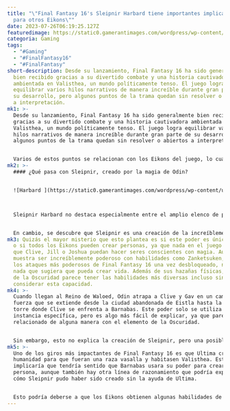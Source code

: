 ```yaml
---
title: "\"Final Fantasy 16's Sleipnir Harbard tiene importantes implicaciones
  para otros Eikons\""
date: 2023-07-26T06:19:25.127Z
featuredimage: https://static0.gamerantimages.com/wordpress/wp-content/uploads/2023/07/final-fantasy-16-barnabas-and-sleipnir.jpg?q=50&fit=contain&w=1140&h=&dpr=1.5
categoria: Gaming
tags:
  - "#Gaming"
  - "#FinalFantasy16"
  - "#FinalFantasy"
short-description: Desde su lanzamiento, Final Fantasy 16 ha sido generalmente
  bien recibido gracias a su divertido combate y una historia cautivadora
  ambientada en Valisthea, un mundo políticamente tenso. El juego logra
  equilibrar varios hilos narrativos de manera increíble durante gran parte de
  su desarrollo, pero algunos puntos de la trama quedan sin resolver o abiertos
  a interpretación.
mk1: >-
  Desde su lanzamiento, Final Fantasy 16 ha sido generalmente bien recibido
  gracias a su divertido combate y una historia cautivadora ambientada en
  Valisthea, un mundo políticamente tenso. El juego logra equilibrar varios
  hilos narrativos de manera increíble durante gran parte de su desarrollo, pero
  algunos puntos de la trama quedan sin resolver o abiertos a interpretación.


  Varios de estos puntos se relacionan con los Eikons del juego, lo cual es sorprendente dada su importancia en la trama. A pesar de obtener muchas respuestas sobre su propósito, Final Fantasy 16 no ofrece una explicación sobre aspectos como la ubicación de Leviathan o un poder específico que destaca como increíblemente extraño.
mk2: >-
  #### ¿Qué pasa con Sleipnir, creado por la magia de Odin?


  ![Harbard ](https://static0.gamerantimages.com/wordpress/wp-content/uploads/2023/07/final_fantasy_xvi_20230625172636.jpg?q=50&fit=crop&w=1500&dpr=1.5 "Harbard ")



  Sleipnir Harbard no destaca especialmente entre el amplio elenco de personajes de Final Fantasy 16, ya que la mayor parte del tiempo simplemente cumple su papel como mano derecha del rey Barnabas. Sin embargo, en ocasiones se muestra como un adversario imponente debido a su gran fuerza, aunque su apariencia sugiera lo contrario. A pesar de no poseer habilidades Eikónicas, es capaz de plantar cara a Clive durante su enfrentamiento, y más tarde se revela que su poder aparentemente inhumano se debe a que él no es humano en absoluto.


  En cambio, se descubre que Sleipnir es una creación de la increíblemente poderosa versión de Odin en Final Fantasy 16, realizado mediante magia, cuando una multitud de copias ataca a Clive y sus amigos. Tras esta revelación, este punto de la trama parece ser descartado, generando más preguntas de las que responde. No solo cuestiona cómo el Sleipnir original era tan poderoso, sino que también de manera incidental revela que los Eikons pueden crear personas antes de ser desestimados.
mk3: Quizás el mayor misterio que esto plantea es si este poder es único de Odin
  o si todos los Eikons pueden crear personas, ya que nada en el juego sugiere
  que Clive, Jill o Joshua puedan hacer seres conscientes con magia. Aunque Odin
  muestra ser increíblemente poderoso con habilidades como Zanketsuken, uno de
  los ataques más poderosos de Final Fantasy 16 una vez desbloqueado, no hay
  nada que sugiera que pueda crear vida. Además de sus hazañas físicas, el Eikón
  de la Oscuridad parece tener las habilidades más diversas incluso sin
  considerar esta capacidad.
mk4: >-
  Cuando llegan al Reino de Waloed, Odin atrapa a Clive y Gav en un campo de
  fuerza que se extiende desde la ciudad abandonada de Eistla hasta la imponente
  torre donde Clive se enfrenta a Barnabas. Este poder solo se utiliza en esa
  instancia específica, pero es algo más fácil de explicar, ya que parece estar
  relacionado de alguna manera con el elemento de la Oscuridad.


  Sin embargo, esto no explica la creación de Sleipnir, pero una posible explicación es que, a pesar de ser una creación de Odin, pudo haber sido dotado con el poder de Ultima. Barnabas sale perdiendo en comparación con los villanos de Final Fantasy 16 debido a ser opacado por Ultima, pero considerando que se entregó por completo a esta figura deidad, tendría sentido que se le permitiera acceder a cierto poder para avanzar en sus objetivos.
mk5: >-
  Uno de los giros más impactantes de Final Fantasy 16 es que Ultima creó a la
  humanidad para que fueran una raza vasalla y habitasen Valisthea. Esto
  implicaría que tendría sentido que Barnabas usara su poder para crear a otra
  persona, aunque también hay otra línea de razonamiento que podría explicar
  cómo Sleipnir pudo haber sido creado sin la ayuda de Ultima.


  Esto podría deberse a que los Eikons obtienen algunas habilidades de Ultima al absorber el poder de las Madrecristales que contienen las ramas de él mismo. Es probable que los Eikons también estén relacionados de alguna manera con Ultima, ya que su batalla final lo muestra aprovechando todos los elementos, lo que implica que ellos también podrían tener poderes extraordinarios más allá de sus habilidades elementales. Muchos detalles sobre el mundo de Final Fantasy 16 quedan abiertos a la interpretación, pero la creación de Sleipnir puede tener sentido según cómo se interpreten ciertos eventos. Sería interesante si se obtuviera una respuesta definitiva, pero también puede ser uno de esos hechos que resultan más divertidos para especular.
---
```

